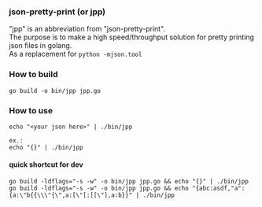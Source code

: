 ### json-pretty-print (or jpp)

"jpp" is an abbreviation from "json-pretty-print".\
The purpose is to make a high speed/throughput solution for pretty printing json files in golang.\
As a replacement for `python -mjson.tool`


### How to build

```
go build -o bin/jpp jpp.go
```

### How to use

```
echo "<your json here>" | ./bin/jpp

ex.:
echo "{}" | ./bin/jpp
```

#### quick shortcut for dev
```
go build -ldflags="-s -w" -o bin/jpp jpp.go && echo "{}" | ./bin/jpp
go build -ldflags="-s -w" -o bin/jpp jpp.go && echo "{abc:asdf,"a":{a:\"b{{\\\"{\",a:[\"[:[[\"],a:b}}" | ./bin/jpp
```



